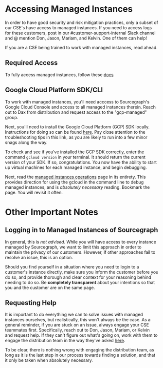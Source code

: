 # Accessing Managed Instances

In order to have good security and risk mitigation practices, only a subset of our CSE's have access to managed instances. If you need to access logs for these customers, post in our #customer-support-internal Slack channel and @ mention Don, Jason, Mariam, and Kelvin. One of them can help!

If you are a CSE being trained to work with managed instances, read ahead.

## Required Access

To fully access managed instances, follow these [docs](../engineering/enablement/delivery/managed/index.md#access)

## Google Cloud Platform SDK/CLI

To work with managed instances, you'll need acccess to Sourcegraph's Google Cloud Console and access to all managed instances therein. Reach out to Dax from distribution and request access to the "gcp-managed" group.

Next, you'll need to install the Google Cloud Platform (GCP) SDK locally. Instructions for doing so can be found [here](https://cloud.google.com/sdk/docs/install). Pay close attention to the troubleshooting tips in this link, as you are likely to run into a few minor snags along the way.

To check and see if you've installed the GCP SDK correctly, enter the command `gcloud version` in your terminal. It should return the current version of your SDK. If so, congratulations. You now have the ability to start up virtual machines for each managed instance, and begin debugging.

Next, read the [managed instances operations](../engineering/enablement/delivery/managed/operations.md) page in its entirety. This provides direction for using the gcloud in the command line to debug managed instances, and is _absolutely necessary_ reading. Bookmark the page. You will revisit it often.

# Other Important Notes

## Logging in to Managed Instances of Sourcegraph

In general, this is _not advised_. While you will have access to every instance managed by Sourcegraph, we want to limit this approach in order to maintain the privacy of our customers. However, if other approaches fail to resolve an issue, this is an option.

Should you find yourself in a situation where you need to login to a customer's instance directly, make sure you inform the customer before you do so, and provide thorough and clear context for your reasoning behind needing to do so. Be **completely transparent** about your intentions so that you and the customer are on the same page.

## Requesting Help

It is important to do everything we can to solve issues with managed instances ourselves, but realistically, this won't always be the case. As a general reminder, if you are stuck on an issue, always engage your CSE teammates first. Specifically, reach out to Don, Jason, Mariam, or Kelvin and request help. If they can't figure out what's going on, work with them to engage the distribution team in the way they've asked [here](./engaging-other-teams.md).

To be clear, there is nothing wrong with engaging the distribution team, as long as it is the last step in our process towards finding a solution, and that it only be taken when absolutely necessary.

